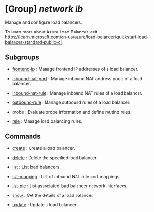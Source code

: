 # [Group] _network lb_

Manage and configure load balancers.

To learn more about Azure Load Balancer visit https://learn.microsoft.com/en-us/azure/load-balancer/quickstart-load-balancer-standard-public-cli.

## Subgroups

- [frontend-ip](/Commands/network/lb/frontend-ip/readme.md)
: Manage frontend IP addresses of a load balancer.

- [inbound-nat-pool](/Commands/network/lb/inbound-nat-pool/readme.md)
: Manage inbound NAT address pools of a load balancer.

- [inbound-nat-rule](/Commands/network/lb/inbound-nat-rule/readme.md)
: Manage inbound NAT rules of a load balancer.

- [outbound-rule](/Commands/network/lb/outbound-rule/readme.md)
: Manage outbound rules of a load balancer.

- [probe](/Commands/network/lb/probe/readme.md)
: Evaluate probe information and define routing rules.

- [rule](/Commands/network/lb/rule/readme.md)
: Manage load balancing rules.

## Commands

- [create](/Commands/network/lb/_create.md)
: Create a load balancer.

- [delete](/Commands/network/lb/_delete.md)
: Delete the specified load balancer.

- [list](/Commands/network/lb/_list.md)
: List load balancers.

- [list-mapping](/Commands/network/lb/_list-mapping.md)
: List of inbound NAT rule port mappings.

- [list-nic](/Commands/network/lb/_list-nic.md)
: List associated load balancer network interfaces.

- [show](/Commands/network/lb/_show.md)
: Get the details of a load balancer.

- [update](/Commands/network/lb/_update.md)
: Update a load balancer.
